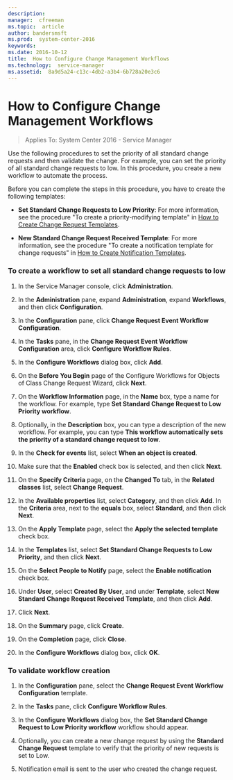 ```yaml
---
description:  
manager:  cfreeman
ms.topic:  article
author: bandersmsft
ms.prod:  system-center-2016
keywords:  
ms.date: 2016-10-12
title:  How to Configure Change Management Workflows
ms.technology:  service-manager
ms.assetid:  8a9d5a24-c13c-4db2-a3b4-6b728a20e3c6
---
```


# How to Configure Change Management Workflows

>Applies To: System Center 2016 - Service Manager

Use the following procedures to set the priority of all standard change requests and then validate the change. For example, you can set the priority of all standard change requests to low. In this procedure, you create a new workflow to automate the process.

Before you can complete the steps in this procedure, you have to create the following templates:

-   **Set Standard Change Requests to Low Priority**: For more information, see the procedure "To create a priority-modifying template" in [How to Create Change Request Templates](admin-how-to-create-change-request-templates.md).

-   **New Standard Change Request Received Template**: For more information, see the procedure "To create a notification template for change requests" in [How to Create Notification Templates](admin-how-to-create-notification-templates.md).

### To create a workflow to set all standard change requests to low

1.  In the Service Manager console, click **Administration**.

2.  In the **Administration** pane, expand **Administration**, expand **Workflows**, and then click **Configuration**.

3.  In the **Configuration** pane, click **Change Request Event Workflow Configuration**.

4.  In the **Tasks** pane, in the **Change Request Event Workflow Configuration** area, click **Configure Workflow Rules**.

5.  In the **Configure Workflows** dialog box, click **Add**.

6.  On the **Before You Begin** page of the Configure Workflows for Objects of Class Change Request Wizard, click **Next**.

7.  On the **Workflow Information** page, in the **Name** box, type a name for the workflow. For example, type **Set Standard Change Request to Low Priority workflow**.

8.  Optionally, in the **Description** box, you can type a description of the new workflow. For example, you can type **This workflow automatically sets the priority of a standard change request to low**.

9. In the **Check for events** list, select **When an object is created**.

10. Make sure that the **Enabled** check box is selected, and then click **Next**.

11. On the **Specify Criteria** page, on the **Changed To** tab, in the **Related classes** list, select **Change Request**.

12. In the **Available properties** list, select **Category**, and then click **Add**. In the **Criteria** area, next to the **equals** box, select **Standard**, and then click **Next**.

13. On the **Apply Template** page, select the **Apply the selected template** check box.

14. In the **Templates** list, select **Set Standard Change Requests to Low Priority**, and then click **Next**.

15. On the **Select People to Notify** page, select the **Enable notification** check box.

16. Under **User**, select **Created By User**, and under **Template**, select **New Standard Change Request Received Template**, and then click **Add**.

17. Click **Next**.

18. On the **Summary** page, click **Create**.

19. On the **Completion** page, click **Close**.

20. In the **Configure Workflows** dialog box, click **OK**.

### To validate workflow creation

1.  In the **Configuration** pane, select the **Change Request Event Workflow Configuration** template.

2.  In the **Tasks** pane, click **Configure Workflow Rules**.

3.  In the **Configure Workflows** dialog box, the **Set Standard Change Request to Low Priority workflow** workflow should appear.

4.  Optionally, you can create a new change request by using the **Standard Change Request** template to verify that the priority of new requests is set to Low.

5.  Notification email is sent to the user who created the change request.
